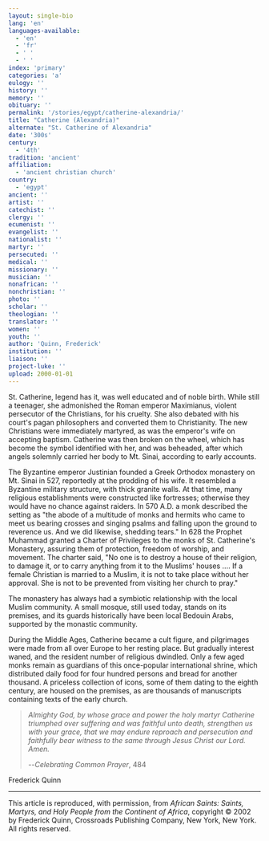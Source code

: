 ```yaml
---
layout: single-bio
lang: 'en'
languages-available:
  - 'en'
  - 'fr'
  - ' '
  - ' '
index: 'primary'
categories: 'a'
eulogy: ''
history: ''
memory: ''
obituary: ''
permalink: '/stories/egypt/catherine-alexandria/'
title: "Catherine (Alexandria)"
alternate: "St. Catherine of Alexandria"
date: '300s'
century:
  - '4th'
tradition: 'ancient'
affiliation:
  - 'ancient christian church'
country:
  - 'egypt'
ancient: ''
artist: ''
catechist: ''
clergy: ''
ecumenist: ''
evangelist: ''
nationalist: ''
martyr: ''
persecuted: ''
medical: ''
missionary: ''
musician: ''
nonafrican: ''
nonchristian: ''
photo: ''
scholar: ''
theologian: ''
translator: ''
women: ''
youth: ''
author: 'Quinn, Frederick'
institution: ''
liaison: ''
project-luke: ''
upload: 2000-01-01
---
```



St. Catherine, legend has it, was well educated and of noble birth. While still a teenager, she admonished the Roman emperor Maximianus, violent persecutor of the Christians, for his cruelty. She also debated with his court's pagan philosophers and converted them to Christianity. The new Christians were immediately martyred, as was the emperor's wife on accepting baptism. Catherine was then broken on the wheel, which has become the symbol identified with her, and was beheaded, after which angels solemnly carried her body to Mt. Sinai, according to early accounts.

The Byzantine emperor Justinian founded a Greek Orthodox monastery on Mt. Sinai in 527, reportedly at the prodding of his wife. It resembled a Byzantine military structure, with thick granite walls. At that time, many religious establishments were constructed like fortresses; otherwise they would have no chance against raiders. In 570 A.D. a monk described the setting as "the abode of a multitude of monks and hermits who came to meet us bearing crosses and singing psalms and falling upon the ground to reverence us. And we did likewise, shedding tears." In 628 the Prophet Muhammad granted a Charter of Privileges to the monks of St. Catherine's Monastery, assuring them of protection, freedom of worship, and movement. The charter said, "No one is to destroy a house of their religion, to damage it, or to carry anything from it to the Muslims' houses .... If a female Christian is married to a Muslim, it is not to take place without her approval. She is not to be prevented from visiting her church to pray."

The monastery has always had a symbiotic relationship with the local Muslim community. A small mosque, still used today, stands on its premises, and its guards historically have been local Bedouin Arabs, supported by the monastic community.

During the Middle Ages, Catherine became a cult figure, and pilgrimages were made from all over Europe to her resting place. But gradually interest waned, and the resident number of religious dwindled. Only a few aged monks remain as guardians of this once-popular international shrine, which distributed daily food for four hundred persons and bread for another thousand. A priceless collection of icons, some of them dating to the eighth century, are housed on the premises, as are thousands of manuscripts containing texts of the early church.

> *Almighty God, by whose grace and power the holy martyr Catherine triumphed over suffering and was faithful unto death, strengthen us with your grace, that we may endure reproach and persecution and faithfully bear witness to the same through Jesus Christ our Lord. Amen.*
>
> --*Celebrating Common Prayer*, 484

Frederick Quinn

---

This article is reproduced, with permission, from *African Saints: Saints, Martyrs, and Holy People from the Continent of Africa*, copyright &copy; 2002 by Frederick Quinn, Crossroads Publishing Company, New York, New York.  All rights reserved.
